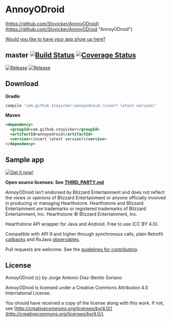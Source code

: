 AnnoyODroid
===========
[https://github.com/Stoyicker/AnnoyODroid](https://github.com/Stoyicker/AnnoyODroid "AnnoyODroid")

[Would you like to have your app show up here?](http://issuetemplate.com/#/stoyicker/AnnoyODroid/App%20highlight%20request "Request app highlight issue template")

master [![Build Status](https://travis-ci.org/stoyicker/AnnoyODroid.svg?branch=master)](https://travis-ci.org/stoyicker/AnnoyODroid) [![Coverage Status](https://coveralls.io/repos/stoyicker/AnnoyODroid/badge.svg?branch=master&service=github)](https://coveralls.io/github/stoyicker/AnnoyODroid?branch=master)
------
[![Release](https://img.shields.io/github/release/stoyicker/AnnoyODroid.svg?label=gradle)](https://jitpack.io/#stoyicker/AnnoyODroid)
[![Release](https://img.shields.io/github/release/stoyicker/AnnoyODroid.svg?label=maven)](https://jitpack.io/#stoyicker/AnnoyODroid)

Download
--------
**Gradle**
```groovy
compile 'com.github.stoyicker:annoyodroid:(insert latest version)'
```
**Maven**
```xml
<dependency>
  <groupId>com.github.stoyicker</groupId>
  <artifactId>annoyodroid</artifactId>
  <version>(insert latest version)</version>
</dependency>
```

Sample app
----------
[![Get it now!](http://developer.android.com/images/brand/en_generic_rgb_wo_60.png "Get it now!")](https://play.google.com/store/apps/details?id=annoyodroid.sample)

**Open source licenses: See [THIRD_PARTY.md](https://github.com/Stoyicker/AnnoyODroid/blob/master/THIRD_PARTY.md "THIRD_PARTY.md")**

AnnoyODroid isn’t endorsed by Blizzard Entertainment and does not reflect the views or opinions of Blizzard Entertainment or anyone officially involved in producing or managing Hearthstone. Hearthstone and Blizzard Entertainment are trademarks or registered trademarks of Blizzard Entertainment, Inc. Hearthstone © Blizzard Entertainment, Inc.

Hearthstone API wrapper for Java and Android. Free to use (CC BY 4.0).

Compatible with API 9 and higher through synchronous calls, plain Retrofit [callbacks](http://square.github.io/retrofit/javadoc/retrofit/Callback.html "Retrofit Javadoc") and RxJava [observables](http://reactivex.io/documentation/observable.html "ReactiveX Documentation").

Pull requests are welcome. See the [guidelines for contributing](https://github.com/Stoyicker/AnnoyODroid/blob/master/CONTRIBUTING.md "CONTRIBUTING.md").

License
-------
AnnoyODroid (c) by Jorge Antonio Diaz-Benito Soriano

AnnoyODroid is licensed under a
Creative Commons Attribution 4.0 International License.

You should have received a copy of the license along with this
work. If not, see [http://creativecommons.org/licenses/by/4.0/](http://creativecommons.org/licenses/by/4.0/).
